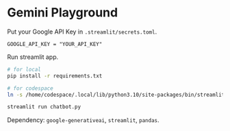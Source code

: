 # Gemini Playground
Put your Google API Key in `.streamlit/secrets.toml`.
```config
GOOGLE_API_KEY = "YOUR_API_KEY"
```
Run streamlit app.
```bash
# for local
pip install -r requirements.txt

# for codespace
ln -s /home/codespace/.local/lib/python3.10/site-packages/bin/streamlit /home/codespace/.local/bin/

streamlit run chatbot.py
```
Dependency: `google-generativeai`, `streamlit`, `pandas`.  
